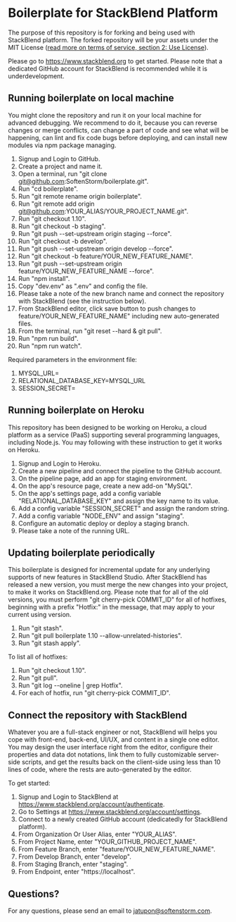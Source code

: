 # Boilerplate for StackBlend Platform

The purpose of this repository is for forking and being used with StackBlend platform. The forked repository will be your assets under the MIT License ([read more on terms of service, section 2: Use License](https://www.softenstorm.com/stackblend-policy-and-terms)).

Please go to https://www.stackblend.org to get started. Please note that a dedicated GitHub account for StackBlend is recommended while it is underdevelopment.

## Running boilerplate on local machine

You might clone the repository and run it on your local machine for advanced debugging. We recommend to do it, because you can reverse changes or merge conflicts, can change a part of code and see what will be happening, can lint and fix code bugs before deploying, and can install new modules via npm package managing.

1. Signup and Login to GitHub.
2. Create a project and name it.
3. Open a terminal, run "git clone git@github.com:SoftenStorm/boilerplate.git".
4. Run "cd boilerplate".
5. Run "git remote rename origin boilerplate".
6. Run "git remote add origin git@github.com:YOUR_ALIAS/YOUR_PROJECT_NAME.git".
7. Run "git checkout 1.10".
8. Run "git checkout -b staging".
9. Run "git push --set-upstream origin staging --force".
10. Run "git checkout -b develop".
11. Run "git push --set-upstream origin develop --force".
12. Run "git checkout -b feature/YOUR_NEW_FEATURE_NAME".
13. Run "git push --set-upstream origin feature/YOUR_NEW_FEATURE_NAME --force".
14. Run "npm install".
15. Copy "dev.env" as ".env" and config the file.
16. Please take a note of the new branch name and connect the repository with StackBlend (see the instruction below).
17. From StackBlend editor, click save button to push changes to feature/YOUR_NEW_FEATURE_NAME" including new auto-generated files.
18. From the terminal, run "git reset --hard & git pull".
19. Run "npm run build".
20. Run "npm run watch".

Required parameters in the environment file:

1. MYSQL_URL=
2. RELATIONAL_DATABASE_KEY=MYSQL_URL
3. SESSION_SECRET=

## Running boilerplate on Heroku

This repository has been designed to be working on Heroku, a cloud platform as a service (PaaS) supporting several programming languages, including Node.js. You may following with these instruction to get it works on Heroku.

1. Signup and Login to Heroku.
2. Create a new pipeline and connect the pipeline to the GitHub account.
3. On the pipeline page, add an app for staging environment.
4. On the app's resource page, create a new add-on "MySQL".
5. On the app's settings page, add a config variable "RELATIONAL_DATABASE_KEY" and assign the key name to its value.
5. Add a config variable "SESSION_SECRET" and assign the random string.
5. Add a config variable "NODE_ENV" and assign "staging".
6. Configure an automatic deploy or deploy a staging branch.
7. Please take a note of the running URL.

## Updating boilerplate periodically

This boilerplate is designed for incremental update for any underlying supports of new features in StackBlend Studio. After StackBlend has released a new version, you must merge the new changes into your project, to make it works on StackBlend.org. Please note that for all of the old versions, you must perform "git cherry-pick COMMIT_ID" for all of hotfixes, beginning with a prefix "Hotfix:" in the message, that may apply to your current using version.

1. Run "git stash".
2. Run "git pull boilerplate 1.10 --allow-unrelated-histories".
3. Run "git stash apply".

To list all of hotfixes:

1. Run "git checkout 1.10".
2. Run "git pull".
3. Run "git log --oneline | grep Hotfix".
4. For each of hotfix, run "git cherry-pick COMMIT_ID".

## Connect the repository with StackBlend

Whatever you are a full-stack engineer or not, StackBlend will helps you cope with front-end, back-end, UI/UX, and content in a single one editor. You may design the user interface right from the editor, configure their properties and data dot notations, link them to fully customizable server-side scripts, and get the results back on the client-side using less than 10 lines of code, where the rests are auto-generated by the editor.

To get started:

1. Signup and Login to StackBlend at https://www.stackblend.org/account/authenticate.
2. Go to Settings at https://www.stackblend.org/account/settings.
3. Connect to a newly created GitHub account (dedicatedly for StackBlend platform).
4. From Organization Or User Alias, enter "YOUR_ALIAS".
5. From Project Name, enter "YOUR_GITHUB_PROJECT_NAME".
6. From Feature Branch, enter "feature/YOUR_NEW_FEATURE_NAME".
7. From Develop Branch, enter "develop".
8. From Staging Branch, enter "staging".
9. From Endpoint, enter "https://localhost".

## Questions?

For any questions, please send an email to [jatupon@softenstorm.com](mailto:jatupon@softenstorm.com).
